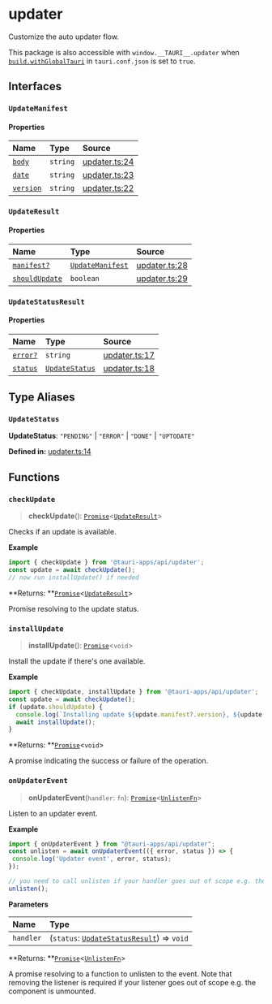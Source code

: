 # updater

Customize the auto updater flow.

This package is also accessible with `window.__TAURI__.updater` when [`build.withGlobalTauri`](https://tauri.app/v1/api/config/#buildconfig.withglobaltauri) in `tauri.conf.json` is set to `true`.

## Interfaces

### `UpdateManifest`

#### Properties

| Name | Type | Source |
| :------ | :------ | :------ |
| <div class="anchor-with-padding" id="updater.UpdateManifest.body"><a href="#updater.UpdateManifest.body">`body`</a></div> | `string` | [updater.ts:24](https://github.com/tauri-apps/tauri/blob/679abc6a/tooling/api/src/updater.ts#L24) |
| <div class="anchor-with-padding" id="updater.UpdateManifest.date"><a href="#updater.UpdateManifest.date">`date`</a></div> | `string` | [updater.ts:23](https://github.com/tauri-apps/tauri/blob/679abc6a/tooling/api/src/updater.ts#L23) |
| <div class="anchor-with-padding" id="updater.UpdateManifest.version"><a href="#updater.UpdateManifest.version">`version`</a></div> | `string` | [updater.ts:22](https://github.com/tauri-apps/tauri/blob/679abc6a/tooling/api/src/updater.ts#L22) |

### `UpdateResult`

#### Properties

| Name | Type | Source |
| :------ | :------ | :------ |
| <div class="anchor-with-padding" id="updater.UpdateResult.manifest"><a href="#updater.UpdateResult.manifest">`manifest?`</a></div> | [`UpdateManifest`](updater.md#updatemanifest) | [updater.ts:28](https://github.com/tauri-apps/tauri/blob/679abc6a/tooling/api/src/updater.ts#L28) |
| <div class="anchor-with-padding" id="updater.UpdateResult.shouldUpdate"><a href="#updater.UpdateResult.shouldUpdate">`shouldUpdate`</a></div> | `boolean` | [updater.ts:29](https://github.com/tauri-apps/tauri/blob/679abc6a/tooling/api/src/updater.ts#L29) |

### `UpdateStatusResult`

#### Properties

| Name | Type | Source |
| :------ | :------ | :------ |
| <div class="anchor-with-padding" id="updater.UpdateStatusResult.error"><a href="#updater.UpdateStatusResult.error">`error?`</a></div> | `string` | [updater.ts:17](https://github.com/tauri-apps/tauri/blob/679abc6a/tooling/api/src/updater.ts#L17) |
| <div class="anchor-with-padding" id="updater.UpdateStatusResult.status"><a href="#updater.UpdateStatusResult.status">`status`</a></div> | [`UpdateStatus`](updater.md#updatestatus) | [updater.ts:18](https://github.com/tauri-apps/tauri/blob/679abc6a/tooling/api/src/updater.ts#L18) |

## Type Aliases

### `UpdateStatus`

 **UpdateStatus**: `"PENDING"` \| `"ERROR"` \| `"DONE"` \| `"UPTODATE"`

**Defined in:** [updater.ts:14](https://github.com/tauri-apps/tauri/blob/679abc6a/tooling/api/src/updater.ts#L14)

## Functions

### `checkUpdate`

> **checkUpdate**(): [`Promise`]( https://developer.mozilla.org/en-US/docs/Web/JavaScript/Reference/Global_Objects/Promise )<[`UpdateResult`](updater.md#updateresult)\>

Checks if an update is available.

**Example**

```typescript
import { checkUpdate } from '@tauri-apps/api/updater';
const update = await checkUpdate();
// now run installUpdate() if needed
```

**Returns: **[`Promise`]( https://developer.mozilla.org/en-US/docs/Web/JavaScript/Reference/Global_Objects/Promise )<[`UpdateResult`](updater.md#updateresult)\>

Promise resolving to the update status.

### `installUpdate`

> **installUpdate**(): [`Promise`]( https://developer.mozilla.org/en-US/docs/Web/JavaScript/Reference/Global_Objects/Promise )<`void`\>

Install the update if there's one available.

**Example**

```typescript
import { checkUpdate, installUpdate } from '@tauri-apps/api/updater';
const update = await checkUpdate();
if (update.shouldUpdate) {
  console.log(`Installing update ${update.manifest?.version}, ${update.manifest?.date}, ${update.manifest.body}`);
  await installUpdate();
}
```

**Returns: **[`Promise`]( https://developer.mozilla.org/en-US/docs/Web/JavaScript/Reference/Global_Objects/Promise )<`void`\>

A promise indicating the success or failure of the operation.

### `onUpdaterEvent`

> **onUpdaterEvent**(`handler`: `fn`): [`Promise`]( https://developer.mozilla.org/en-US/docs/Web/JavaScript/Reference/Global_Objects/Promise )<[`UnlistenFn`](event.md#unlistenfn)\>

Listen to an updater event.

**Example**

```typescript
import { onUpdaterEvent } from "@tauri-apps/api/updater";
const unlisten = await onUpdaterEvent(({ error, status }) => {
 console.log('Updater event', error, status);
});

// you need to call unlisten if your handler goes out of scope e.g. the component is unmounted
unlisten();
```

**Parameters**

| Name | Type |
| :------ | :------ |
| `handler` | (`status`: [`UpdateStatusResult`](updater.md#updatestatusresult)) => `void` |

**Returns: **[`Promise`]( https://developer.mozilla.org/en-US/docs/Web/JavaScript/Reference/Global_Objects/Promise )<[`UnlistenFn`](event.md#unlistenfn)\>

A promise resolving to a function to unlisten to the event.
Note that removing the listener is required if your listener goes out of scope e.g. the component is unmounted.
